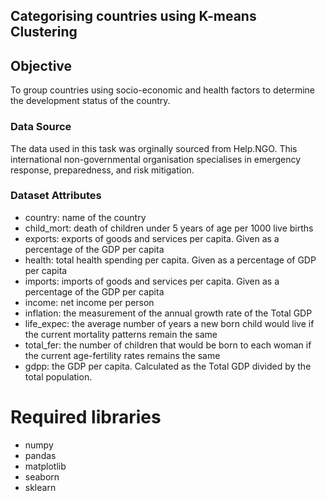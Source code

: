 ## Categorising countries using K-means Clustering

## Objective  
To group countries using socio-economic and health factors to determine the development status of the country.

### Data Source

The data used in this task was orginally sourced from Help.NGO. This international non-governmental organisation specialises in emergency response, preparedness, and risk mitigation.  

### Dataset Attributes
- country: name of the country
- child_mort: death of children under 5 years of age per 1000 live births
- exports: exports of goods and services per capita. Given as a percentage of the GDP per capita
- health: total health spending per capita. Given as a percentage of GDP per capita
- imports: imports of goods and services per capita. Given as a percentage of the GDP per capita
- income: net income per person
- inflation: the measurement of the annual growth rate of the Total GDP
- life_expec: the average number of years a new born child would live if the current mortality patterns remain the same
- total_fer: the number of children that would be born to each woman if the current age-fertility rates remains the same
- gdpp: the GDP per capita. Calculated as the Total GDP divided by the total population.

# Required libraries
- numpy 
- pandas
- matplotlib
- seaborn
- sklearn

